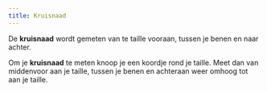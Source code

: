 ```yaml
---
title: Kruisnaad
---
```


De **kruisnaad** wordt gemeten van te taille vooraan, tussen je benen en naar achter.

Om je **kruisnaad** te meten knoop je een koordje rond je taille. Meet dan van middenvoor aan je taille, tussen je benen en achteraan weer omhoog tot aan je taille.

